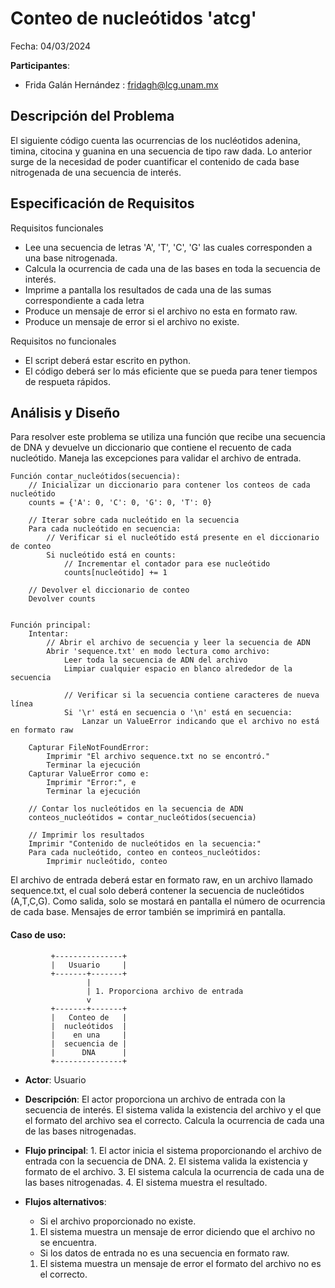 # Conteo de nucleótidos 'atcg'
Fecha: 04/03/2024

**Participantes**:

- Frida Galán Hernández : fridagh@lcg.unam.mx

## Descripción del Problema

El siguiente código cuenta las ocurrencias de los nucléotidos adenina, timina, citocina y guanina en una secuencia de tipo raw dada. Lo anterior surge de la necesidad de poder cuantificar el contenido de cada base nitrogenada de una secuencia de interés.


## Especificación de Requisitos

Requisitos funcionales

- Lee una secuencia de letras 'A', 'T', 'C', 'G' las cuales corresponden a una base nitrogenada. 
- Calcula la ocurrencia de cada una de las bases en toda la secuencia de interés.
- Imprime a pantalla los resultados de cada una de las sumas correspondiente a cada letra
- Produce un mensaje de error si el archivo no esta en formato raw.
- Produce un mensaje de error si el archivo no existe. 

Requisitos no funcionales

- El script deberá estar escrito en python.
- El código deberá ser lo más eficiente que se pueda para tener tiempos de respueta rápidos.


## Análisis y Diseño

Para resolver este problema se utiliza una función que recibe una secuencia de DNA y devuelve un diccionario que contiene el recuento de cada nucleótido. Maneja las excepciones para validar el archivo de entrada.

```
Función contar_nucleótidos(secuencia):
    // Inicializar un diccionario para contener los conteos de cada nucleótido
    counts = {'A': 0, 'C': 0, 'G': 0, 'T': 0}

    // Iterar sobre cada nucleótido en la secuencia
    Para cada nucleótido en secuencia:
        // Verificar si el nucleótido está presente en el diccionario de conteo
        Si nucleótido está en counts:
            // Incrementar el contador para ese nucleótido
            counts[nucleótido] += 1

    // Devolver el diccionario de conteo
    Devolver counts


Función principal:
    Intentar:
        // Abrir el archivo de secuencia y leer la secuencia de ADN
        Abrir 'sequence.txt' en modo lectura como archivo:
            Leer toda la secuencia de ADN del archivo
            Limpiar cualquier espacio en blanco alrededor de la secuencia

            // Verificar si la secuencia contiene caracteres de nueva línea
            Si '\r' está en secuencia o '\n' está en secuencia:
                Lanzar un ValueError indicando que el archivo no está en formato raw

    Capturar FileNotFoundError:
        Imprimir "El archivo sequence.txt no se encontró."
        Terminar la ejecución
    Capturar ValueError como e:
        Imprimir "Error:", e
        Terminar la ejecución

    // Contar los nucleótidos en la secuencia de ADN
    conteos_nucleótidos = contar_nucleótidos(secuencia)

    // Imprimir los resultados
    Imprimir "Contenido de nucleótidos en la secuencia:"
    Para cada nucleótido, conteo en conteos_nucleótidos:
        Imprimir nucleótido, conteo

```

El archivo de entrada deberá estar en formato raw, en un archivo llamado sequence.txt, el cual solo deberá contener la secuencia de nucleótidos (A,T,C,G). Como salida, solo se mostará en pantalla el número de ocurrencia de cada base. Mensajes de error también se imprimirá en pantalla.


#### Caso de uso: 

```
         +---------------+
         |   Usuario     |
         +-------+-------+
                 |
                 | 1. Proporciona archivo de entrada
                 v
         +-------+-------+
         |   Conteo de   |
         |  nucleótidos  |
         |    en una     |
         |  secuencia de |
         |      DNA      |
         +---------------+
```

- **Actor**: Usuario
- **Descripción**: El actor proporciona un archivo de entrada con la secuencia de interés. El sistema valida la existencia del archivo y el que el formato del archivo sea el correcto. Calcula la ocurrencia de cada una de las bases nitrogenadas.
  
- **Flujo principal**:
        1. El actor inicia el sistema proporcionando el archivo de entrada con la secuencia de DNA.
	2. El sistema valida la existencia y formato de el archivo.
	3. El sistema calcula la ocurrencia de cada una de las bases nitrogenadas.
	4. El sistema muestra el resultado.

	
- **Flujos alternativos**:
	 - Si el archivo proporcionado no existe.
    1) El sistema muestra un mensaje de error diciendo que el archivo no se encuentra.
	- Si los datos de entrada no es una secuencia en formato raw.
   1) El sistema muestra un mensaje de error el formato del archivo no es el correcto. 

